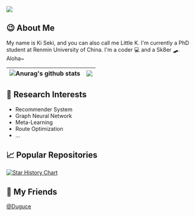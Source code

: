 ![](https://komarev.com/ghpvc/?username=Ki-Seki)

## 😉 About Me

My name is Ki Seki, and you can also call me Little K. I'm currently a PhD student at Renmin University of China. I'm a coder 💻 and a Sk8er 🛹. Aloha~

| <img align="center" src="https://github-readme-stats.vercel.app/api?username=Ki-Seki&show_icons=true&include_all_commits=true&theme=buefy&hide_border=true" alt="Anurag's github stats" /> | <img align="center" src="https://github-readme-stats.vercel.app/api/top-langs/?username=Ki-Seki&layout=compact&theme=buefy&hide_border=true&hide=CSS,SCSS" /> |
| ------------- | ------------- |

## 🔬 Research Interests

- Recommender System
- Graph Neural Network
- Meta-Learning
- Route Optimization
- ...

## 📈 Popular Repositories

[![Star History Chart](https://api.star-history.com/svg?repos=Ki-Seki/MOPSO-for-Distribution,Ki-Seki/solutions,Ki-Seki/gadgets,Ki-Seki/Genetic-Particle-Swarm-Optimization,Ki-Seki/modeling,Ki-Seki/KGCN-pytorch-updated,Ki-Seki/kPython)](https://star-history.com/#Ki-Seki/MOPSO-for-Distribution&Ki-Seki/solutions&Ki-Seki/gadgets&Ki-Seki/Genetic-Particle-Swarm-Optimization&Ki-Seki/modeling&Ki-Seki/KGCN-pytorch-updated&Ki-Seki/kPython)

## 🤝 My Friends

[@Duguce](https://github.com/Duguce)
